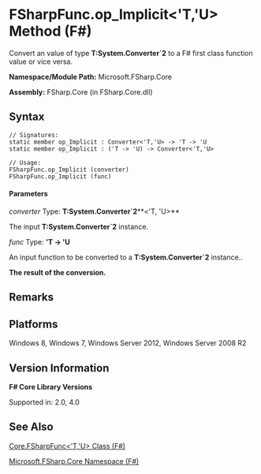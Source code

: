 # FSharpFunc.op_Implicit<'T,'U> Method (F#)

Convert an value of type **T:System.Converter&#96;2** to a F# first class function value or vice versa.

**Namespace/Module Path:** Microsoft.FSharp.Core

**Assembly:** FSharp.Core (in FSharp.Core.dll)


## Syntax

```
// Signatures:
static member op_Implicit : Converter<'T,'U> -> 'T -> 'U
static member op_Implicit : ('T -> 'U) -> Converter<'T,'U>

// Usage:
FSharpFunc.op_Implicit (converter)
FSharpFunc.op_Implicit (func)
```

#### Parameters
*converter*
Type: **T:System.Converter&#96;2****&lt;'T,                                                                                       'U&gt;**


The input **T:System.Converter&#96;2** instance.


*func*
Type: **'T -&gt; 'U**


An input function to be converted to a **T:System.Converter&#96;2** instance..



**The result of the conversion.**
## Remarks

## Platforms
Windows 8, Windows 7, Windows Server 2012, Windows Server 2008 R2


## Version Information
**F# Core Library Versions**

Supported in: 2.0, 4.0




## See Also
[Core.FSharpFunc&#60;'T,'U&#62; Class &#40;F&#35;&#41;](Core.FSharpFunc%28%27T%2C%27U%29+Class+%28FSharp%29.md)

[Microsoft.FSharp.Core Namespace &#40;F&#35;&#41;](Microsoft.FSharp.Core+Namespace+%28FSharp%29.md)

